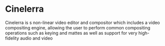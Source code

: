 # Cinelerra

Cinelerra is s non-linear video editor and compositor which includes a video compositing engine, allowing the user to perform common compositing operations such as keying and mattes as well as support for very high-fidelity audio and video
